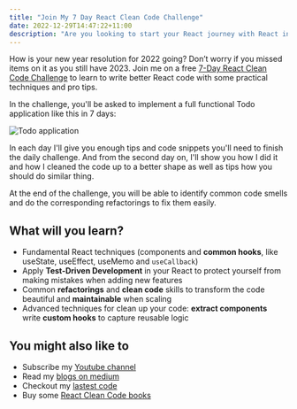 ```yaml
---
title: "Join My 7 Day React Clean Code Challenge"
date: 2022-12-29T14:47:22+11:00
description: "Are you looking to start your React journey with React in 2023, or do you want to sharpen your React techniques to the next level? Join my 7-Day Challenge to learn all these with a project simulation!"
---
```


How is your new year resolution for 2022 going? Don’t worry if you missed items on it as you still have 2023. Join me on a free [7-Day React Clean Code Challenge](https://icodeit.ck.page/7-day-react-clean-code) to learn to write better React code with some practical techniques and pro tips.

In the challenge, you'll be asked to implement a full functional Todo application like this in 7 days:

![Todo application](/posts/images/7-day-react-clean-code-challenge/todos.png)

In each day I'll give you enough tips and code snippets you'll need to finish the daily challenge. And from the second day on, I'll show you how I did it and how I cleaned the code up to a better shape as well as tips how you should do similar thing. 

At the end of the challenge, you will be able to identify common code smells and do the corresponding refactorings to fix them easily. 

## What will you learn?

- Fundamental React techniques (components and **common hooks**, like useState, useEffect, useMemo and `useCallback`)
- Apply **Test-Driven Development** in your React to protect yourself from making mistakes when adding new features
- Common **refactorings** and **clean code** skills to transform the code beautiful and **maintainable** when scaling
- Advanced techniques for clean up your code: **extract components** write **custom hooks** to capture reusable logic

## You might also like to

- Subscribe my [Youtube channel](https://www.youtube.com/@icodeit.juntao)
- Read my [blogs on medium](https://juntao-qiu.medium.com/)
- Checkout my [lastest code](https://github.com/abruzzi)
- Buy some [React Clean Code books](https://leanpub.com/u/juntao)

